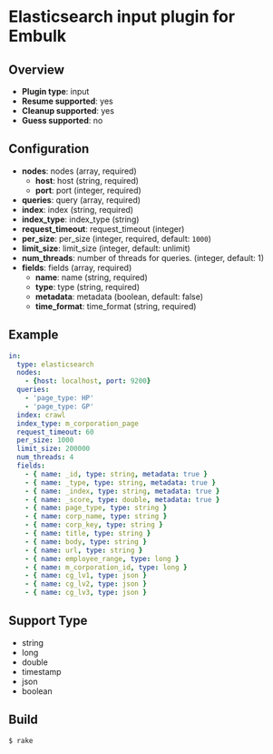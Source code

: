# Elasticsearch input plugin for Embulk

## Overview

* **Plugin type**: input
* **Resume supported**: yes
* **Cleanup supported**: yes
* **Guess supported**: no

## Configuration
- **nodes**: nodes (array, required)
  - **host**: host (string, required)
  - **port**: port (integer, required)
- **queries**: query (array, required)
- **index**: index (string, required)
- **index_type**: index_type (string)
- **request_timeout**: request_timeout (integer)
- **per_size**: per_size (integer, required, default: `1000`)
- **limit_size**: limit_size (integer, default: unlimit)
- **num_threads**: number of threads for queries. (integer, default: 1)
- **fields**: fields (array, required)
  - **name**: name (string, required)
  - **type**: type (string, required)
  - **metadata**: metadata (boolean, default: false)
  - **time_format**: time_format (string, required)

## Example

```yaml
in:
  type: elasticsearch
  nodes:
    - {host: localhost, port: 9200}
  queries:
    - 'page_type: HP'
    - 'page_type: GP'
  index: crawl
  index_type: m_corporation_page
  request_timeout: 60
  per_size: 1000
  limit_size: 200000
  num_threads: 4
  fields:
    - { name: _id, type: string, metadata: true }
    - { name: _type, type: string, metadata: true }
    - { name: _index, type: string, metadata: true }
    - { name: _score, type: double, metadata: true }
    - { name: page_type, type: string }
    - { name: corp_name, type: string }
    - { name: corp_key, type: string }
    - { name: title, type: string }
    - { name: body, type: string }
    - { name: url, type: string }
    - { name: employee_range, type: long }
    - { name: m_corporation_id, type: long }
    - { name: cg_lv1, type: json }
    - { name: cg_lv2, type: json }
    - { name: cg_lv3, type: json }
```

## Support Type
* string
* long
* double
* timestamp
* json
* boolean

## Build

```
$ rake
```

